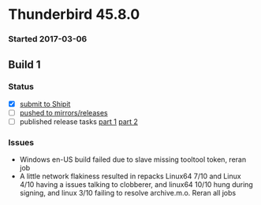 # Thunderbird 45.8.0

### Started 2017-03-06

## Build 1

### Status
- [x] [submit to Shipit](https://wiki.mozilla.org/Release:Release_Automation_on_Mercurial:Starting_a_Release#Submit_to_Ship_It)
- [ ] [pushed to mirrors/releases](https://wiki.mozilla.org/Release:Release_Automation_on_Mercurial:Updates#Push_to_mirrors)
- [ ] published release tasks [part 1](https://wiki.mozilla.org/Release:Release_Automation_on_Mercurial:Updates_through_Shipping#Publish_in_Balrog) [part 2](https://wiki.mozilla.org/Release:Release_Automation_on_Mercurial:Updates_through_Shipping#Post-release_tasks)

### Issues
- Windows en-US build failed due to slave missing tooltool token, reran job
- A little network flakiness resulted in repacks Linux64 7/10 and Linux 4/10 having a issues talking to clobberer, and linux64 10/10 hung during signing, and linux 3/10 failing to resolve archive.m.o. Reran all jobs


